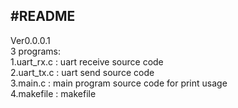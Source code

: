 #README 
---
  Ver0.0.0.1  
  3 programs:  
  1.uart_rx.c : uart receive source code  
  2.uart_tx.c : uart send source code  
  3.main.c : main program source code for print usage  
  4.makefile :  makefile   

